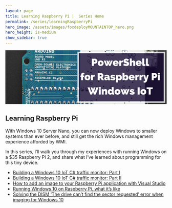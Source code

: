 ```yaml
---
layout: page
title: Learning Raspberry Pi |  Series Home
permalink: /series/learningRaspberryPi
hero_image: /assets/images/foxdeployMOUNTAINTOP_hero.png
hero_height: is-medium
show_sidebar: true
---
```


![Depicts complex machinery and states 'PowerShell Graphical User Interface Toolkmaking](images/series_iot.png)

## Learning Raspberry Pi

With Windows 10 Server Nano, you can now deploy Windows to smaller systems than ever before, and still get the rich Windows management experience afforded by WMI.

In this series, I’ll walk you through my experiences with running Windows on a $35 Raspberry Pi 2, and share what I’ve learned about programming for this tiny device.

 

* [Building a Windows 10 IoT C# traffic monitor: Part I](/2017/07/19/buildyourowniotmonitoringtool/)
* [Building a Windows 10 IoT C# traffic monitor: Part II](/2017/07/25/building-a-windows-10-iot-c-traffic-monitor-part-ii)
* [How to add an image to your Raspberry Pi application with Visual Studio](/2015/05/11/quick-how-to-add-an-image-to-your-raspberry-pi-windows-app)
* [Running Windows 10 on Raspberry Pi, what it’s like](/2015/05/04/super-fast-walkthrough-running-win10-preview-on-raspberry-pi-2-and-whats-it-like)
* [Solving the DISM ‘The drive can’t find the sector requested’ error when imaging for Windows 10](/2015/05/03/windows-10-for-raspberry-pi-solving-dism-the-drive-cant-find-the-sector-requested)
